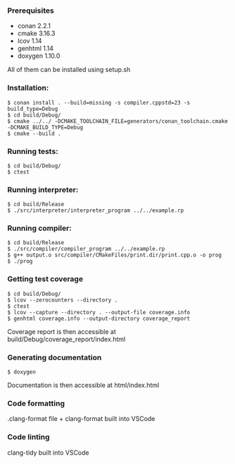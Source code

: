 ### Prerequisites
- conan 2.2.1
- cmake 3.16.3
- lcov 1.14
- genhtml 1.14
- doxygen 1.10.0

All of them can be installed using setup.sh

### Installation:

```console
$ conan install . --build=missing -s compiler.cppstd=23 -s build_type=Debug
$ cd build/Debug/
$ cmake ../../ -DCMAKE_TOOLCHAIN_FILE=generators/conan_toolchain.cmake -DCMAKE_BUILD_TYPE=Debug
$ cmake --build .
```

### Running tests:

```console
$ cd build/Debug/
$ ctest
```

### Running interpreter:

```console
$ cd build/Release
$ ./src/interpreter/interpreter_program ../../example.rp
```

### Running compiler:

```console
$ cd build/Release
$ ./src/compiler/compiler_program ../../example.rp 
$ g++ output.o src/compiler/CMakeFiles/print.dir/print.cpp.o -o prog
$ ./prog
```

### Getting test coverage

```console
$ cd build/Debug/
$ lcov --zerocounters --directory .
$ ctest
$ lcov --capture --directory . --output-file coverage.info
$ genhtml coverage.info --output-directory coverage_report
```
Coverage report is then accessible at build/Debug/coverage_report/index.html

### Generating documentation
```console
$ doxygen
```
Documentation is then accessible at html/index.html

### Code formatting
.clang-format file + clang-format built into VSCode

### Code linting
clang-tidy built into VSCode